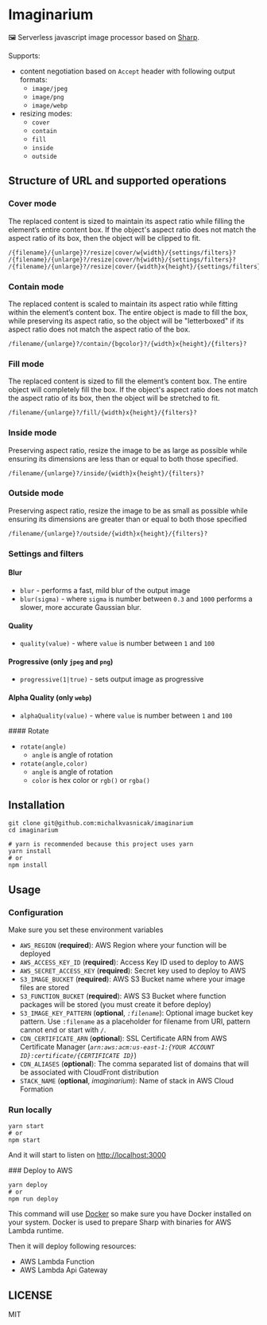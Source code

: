 # Imaginarium

🖼️ Serverless javascript image processor based on [Sharp](http://sharp.pixelplumbing.com/en/stable/).

Supports:

- content negotiation based on `Accept` header with following output formats:
  - `image/jpeg`
  - `image/png`
  - `image/webp`
- resizing modes:
  - `cover`
  - `contain`
  - `fill`
  - `inside`
  - `outside`

## Structure of URL and supported operations

### Cover mode

The replaced content is sized to maintain its aspect ratio while filling the element’s entire content box. If the object's aspect ratio does not match the aspect ratio of its box, then the object will be clipped to fit.

```
/{filename}/{unlarge}?/resize|cover/w{width}/{settings/filters}?
/{filename}/{unlarge}?/resize|cover/h{width}/{settings/filters}?
/{filename}/{unlarge}?/resize|cover/{width}x{height}/{settings/filters}?
```

### Contain mode

The replaced content is scaled to maintain its aspect ratio while fitting within the element’s content box. The entire object is made to fill the box, while preserving its aspect ratio, so the object will be "letterboxed" if its aspect ratio does not match the aspect ratio of the box.

```
/filename/{unlarge}?/contain/{bgcolor}?/{width}x{height}/{filters}?
```

### Fill mode

The replaced content is sized to fill the element’s content box. The entire object will completely fill the box. If the object's aspect ratio does not match the aspect ratio of its box, then the object will be stretched to fit.

```
/filename/{unlarge}?/fill/{width}x{height}/{filters}?
```

### Inside mode

Preserving aspect ratio, resize the image to be as large as possible while ensuring its dimensions are less than or equal to both those specified.

```
/filename/{unlarge}?/inside/{width}x{height}/{filters}?
```

### Outside mode

Preserving aspect ratio, resize the image to be as small as possible while ensuring its dimensions are greater than or equal to both those specified

```
/filename/{unlarge}?/outside/{width}x{height}/{filters}?
```

### Settings and filters

#### Blur

- `blur` - performs a fast, mild blur of the output image
- `blur(sigma)` - where `sigma` is number between `0.3` and `1000` performs a slower, more accurate Gaussian blur.

#### Quality

- `quality(value)` - where `value` is number between `1` and `100`

#### Progressive (only `jpeg` and `png`)

- `progressive(1|true)` - sets output image as progressive

#### Alpha Quality (only `webp`)

- `alphaQuality(value)` - where `value` is number between `1` and `100`

#### Rotate

- `rotate(angle)`
  - `angle` is angle of rotation
- `rotate(angle,color)`
  - `angle` is angle of rotation
  - `color` is hex color or `rgb()` or `rgba()`

## Installation

```console
git clone git@github.com:michalkvasnicak/imaginarium
cd imaginarium

# yarn is recommended because this project uses yarn
yarn install
# or
npm install
```

## Usage

### Configuration

Make sure you set these environment variables

- `AWS_REGION` (**required**): AWS Region where your function will be deployed
- `AWS_ACCESS_KEY_ID` (**required**): Access Key ID used to deploy to AWS
- `AWS_SECRET_ACCESS_KEY` (**required**): Secret key used to deploy to AWS
- `S3_IMAGE_BUCKET` (**required**): AWS S3 Bucket name where your image files are stored
- `S3_FUNCTION_BUCKET` (**required**): AWS S3 Bucket where function packages will be stored (you must create it before deploy)
- `S3_IMAGE_KEY_PATTERN` (**optional**, _`:filename`_): Optional image bucket key pattern. Use `:filename` as a placeholder for filename from URI, pattern cannot end or start with `/`.
- `CDN_CERTIFICATE_ARN` (**optional**): SSL Certificate ARN from AWS Certificate Manager (_`arn:aws:acm:us-east-1:{YOUR ACCOUNT ID}:certificate/{CERTIFICATE ID}`_)
- `CDN_ALIASES` (**optional**): The comma separated list of domains that will be associated with CloudFront distribution
- `STACK_NAME` (**optional**, _imaginarium_): Name of stack in AWS Cloud Formation

### Run locally

```console
yarn start
# or
npm start
```

And it will start to listen on [http://localhost:3000](http://localhost:3000)

### Deploy to AWS

```console
yarn deploy
# or
npm run deploy
```

This command will use [Docker](https://www.docker.com/) so make sure you have Docker installed on your system. Docker is used to prepare Sharp with binaries for AWS Lambda runtime.

Then it will deploy following resources:

- AWS Lambda Function
- AWS Lambda Api Gateway

## LICENSE

MIT
